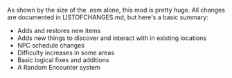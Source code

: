 As shown by the size of the .esm alone, this mod is pretty huge. All changes are documented in LISTOFCHANGES.md, but here's a basic summary:

- Adds and restores new items
- Adds new things to discover and interact with in existing locations
- NPC schedule changes
- Difficulty increases in some areas
- Basic logical fixes and additions
- A Random Encounter system